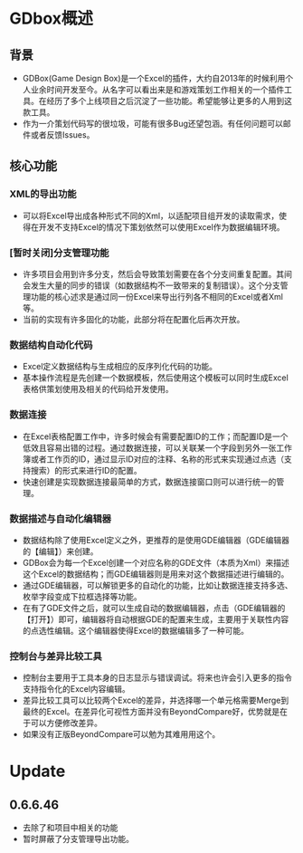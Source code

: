# GDbox概述
## 背景
- GDBox(Game Design Box)是一个Excel的插件，大约自2013年的时候利用个人业余时间开发至今。从名字可以看出来是和游戏策划工作相关的一个插件工具。在经历了多个上线项目之后沉淀了一些功能。希望能够让更多的人用到这款工具。
- 作为一介策划代码写的很垃圾，可能有很多Bug还望包涵。有任何问题可以邮件或者反馈Issues。

## 核心功能
### XML的导出功能
- 可以将Excel导出成各种形式不同的Xml，以适配项目组开发的读取需求，使得在开发不支持Excel的情况下策划依然可以使用Excel作为数据编辑环境。

### [暂时关闭]分支管理功能
- 许多项目会用到许多分支，然后会导致策划需要在各个分支间重复配置。其间会发生大量的同步的错误（如数据结构不一致带来的复制错误）。这个分支管理功能的核心述求是通过同一份Excel来导出行列各不相同的Excel或者Xml等。
- 当前的实现有许多固化的功能，此部分将在配置化后再次开放。

### 数据结构自动化代码
- Excel定义数据结构与生成相应的反序列化代码的功能。
- 基本操作流程是先创建一个数据模板，然后使用这个模板可以同时生成Excel表格供策划使用及相关的代码给开发使用。

### 数据连接
- 在Excel表格配置工作中，许多时候会有需要配置ID的工作；而配置ID是一个低效且容易出错的过程。通过数据连接，可以关联某一个字段到另外一张工作簿或者工作页的ID，通过显示ID对应的注释、名称的形式来实现通过点选（支持搜索）的形式来进行ID的配置。
- 快速创建是实现数据连接最简单的方式，数据连接窗口则可以进行统一的管理。

### 数据描述与自动化编辑器
- 数据结构除了使用Excel定义之外，更推荐的是使用GDE编辑器（GDE编辑器的【编辑】）来创建。
- GDBox会为每一个Excel创建一个对应名称的GDE文件（本质为Xml）来描述这个Excel的数据结构；而GDE编辑器则是用来对这个数据描述进行编辑的。
- 通过GDE编辑器，可以解锁更多的自动化的功能，比如让数据连接支持多选、枚举字段变成下拉框选择等功能。
- 在有了GDE文件之后，就可以生成自动的数据编辑器，点击（GDE编辑器的【打开】）即可，编辑器将自动根据GDE的配置来生成，主要用于关联性内容的点选性编辑。这个编辑器使得Excel的数据编辑多了一种可能。

### 控制台与差异比较工具
- 控制台主要用于工具本身的日志显示与错误调试。将来也许会引入更多的指令支持指令化的Excel内容编辑。
- 差异比较工具可以比较两个Excel的差异，并选择哪一个单元格需要Merge到最终的Excel。在差异化可视性方面并没有BeyondCompare好，优势就是在于可以方便修改差异。
- 如果没有正版BeyondCompare可以勉为其难用用这个。

# Update
## 0.6.6.46
- 去除了和项目中相关的功能
- 暂时屏蔽了分支管理导出功能。
